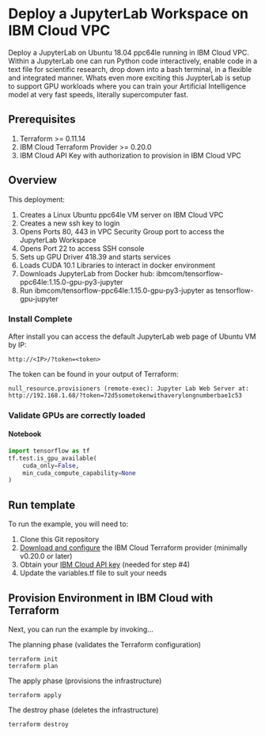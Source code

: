 # Deploy a JupyterLab Workspace on IBM Cloud VPC 

Deploy a JupyterLab on Ubuntu 18.04 ppc64le running in IBM Cloud VPC. Within a JupyterLab one can run Python code interactively,
enable code in a text file for scientific research, drop down into a bash terminal, in a flexible and integrated manner. 
Whats even more exciting this JuypterLab is setup to support GPU workloads where you can train your Artificial Intelligence 
model at very fast speeds, literally supercomputer fast.

## Prerequisites 

1. Terraform >= 0.11.14 
2. IBM Cloud Terraform Provider >= 0.20.0 
3. IBM Cloud API Key with authorization to provision in IBM Cloud VPC 

## Overview

This deployment:
1. Creates a Linux Ubuntu ppc64le VM server on IBM Cloud VPC 
2. Creates a new ssh key to login 
3. Opens Ports 80, 443 in VPC Security Group port to access the JupyterLab Workspace 
4. Opens Port 22 to access SSH console
5. Sets up GPU Driver 418.39 and starts services
6. Loads CUDA 10.1 Libraries to interact in docker environment
7. Downloads JupyterLab from Docker hub: ibmcom/tensorflow-ppc64le:1.15.0-gpu-py3-jupyter
8. Run ibmcom/tensorflow-ppc64le:1.15.0-gpu-py3-jupyter as tensorflow-gpu-jupyter

### Install Complete 
After install you can access the default JupyterLab web page of Ubuntu VM by IP:

    http://<IP>/?token=<token> 

The token can be found in your output of Terraform:

```console
null_resource.provisioners (remote-exec): Jupyter Lab Web Server at: http://192.168.1.68/?token=72d5sometokenwithaverylongnumberbae1c53
```


### Validate GPUs are correctly loaded 
#### Notebook 

```python
import tensorflow as tf
tf.test.is_gpu_available(
    cuda_only=False,
    min_cuda_compute_capability=None
)
```

## Run template
To run the example, you will need to:

1. Clone this Git repository
2. [Download and configure](https://github.com/IBM-Cloud/terraform-provider-ibm) the IBM Cloud Terraform provider (minimally v0.20.0 or later)
3. Obtain your [IBM Cloud API key](https://cloud.ibm.com) (needed for step #4)
4. Update the variables.tf file to suit your needs

## Provision Environment in IBM Cloud with Terraform
Next, you can run the example by invoking...

The planning phase (validates the Terraform configuration)

```shell
terraform init
terraform plan
```

The apply phase (provisions the infrastructure)

```shell
terraform apply
```

The destroy phase (deletes the infrastructure)

```shell
terraform destroy
```
